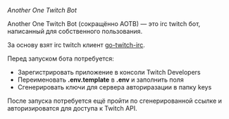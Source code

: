 *Another One Twitch Bot*

Another One Twitch Bot (сокращённо AOTB) — это irc twitch бот, написанный для собственного пользования.

За основу взят irc twitch клиент [go-twitch-irc](https://github.com/gempir/go-twitch-irc).

Перед запуском бота потребуется:
* Зарегистрировать приложение в консоли Twitch Developers
* Переименовать **.env.template** в **.env** и заполнить поля 
* Сгенерировать ключи для сервера авториразации в папку keys

После запуска потребуется ещё пройти по сгенерированной ссылке и авторизироватся для доступа к Twitch API.